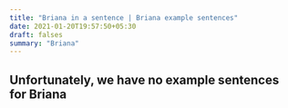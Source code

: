 ```yaml
---
title: "Briana in a sentence | Briana example sentences"
date: 2021-01-20T19:57:50+05:30
draft: falses
summary: "Briana"
---
```

## Unfortunately, we have no example sentences for Briana                 
